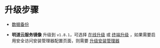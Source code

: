 # 升级步骤

- [数据备份](https://github.com/mingdaocom/private-deployment/wiki/%E5%8D%95%E6%9C%BA%E6%A8%A1%E5%BC%8F%E6%95%B0%E6%8D%AE%E5%A4%87%E4%BB%BD%E4%B8%8E%E8%BF%98%E5%8E%9F)

- **明道云服务镜像** 升级到 `v1.8.1`，可选择 [在线升级](https://github.com/mingdaocom/private-deployment/wiki/%E7%89%88%E6%9C%AC%E5%8D%87%E7%BA%A7#%E5%9C%A8%E7%BA%BF%E5%8D%87%E7%BA%A7) 或 [终端升级](https://github.com/mingdaocom/private-deployment/wiki/%E7%89%88%E6%9C%AC%E5%8D%87%E7%BA%A7#%E7%BB%88%E7%AB%AF%E5%8D%87%E7%BA%A7) ，如果需要启用安全访问安装管理器配置页面，则需要 [升级安装管理器](https://github.com/mingdaocom/private-deployment/wiki/%E7%89%88%E6%9C%AC%E5%8D%87%E7%BA%A7#%E5%AE%89%E8%A3%85%E7%AE%A1%E7%90%86%E5%99%A8%E5%8D%87%E7%BA%A7)